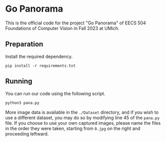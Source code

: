 # Go Panorama
This is the official code for the project "Go Panorama" of EECS 504 Foundations of Computer Vision in Fall 2023 at UMich.

## Preparation
Install the required dependency.

`pip install -r requirements.txt`

## Running
You can run our code using the following script.

`python3 pana.py`

More image data is available in the `./Dataset` directory, and if you wish to use a different dataset, you may do so by modifying line 45 of the `pana.py` file. If you choose to use your own captured images, please name the files in the order they were taken, starting from `0.jpg` on the right and proceeding leftward.

